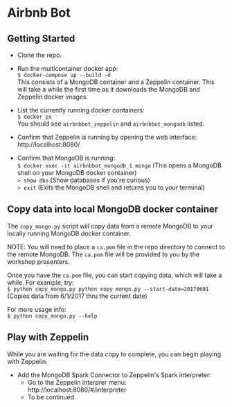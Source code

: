 # Airbnb Bot
## Getting Started
* Clone the repo.
* Run the multicontainer docker app:  
`$ docker-compose up --build -d`  
This consists of a MongoDB container and a Zeppelin container.  This will take a while the first time as it downloads the MongoDB and Zeppelin docker images.

* List the currently running docker containers:  
`$ docker ps`  
You should see `airbnbbot_zeppelin` and `airbnbbot_mongodb` listed.

* Confirm that Zeppelin is running by opening the web interface: http://localhost:8080/  
* Confirm that MongoDB is running:  
`$ docker exec -it airbnbbot_mongodb_1 mongo` (This opens a MongoDB shell on your MongoDB docker container)  
`> show dbs` (Show databases if you're curious)  
`> exit` (Exits the MongoDB shell and returns you to your terminal)  

## Copy data into local MongoDB docker container
The `copy_mongo.py` script will copy data from a remote MongoDB to your locally running MongoDB docker container.

NOTE: You will need to place a `ca.pem` file in the repo directory to connect to the remote MongoDB.  The `ca.pem` file will be provided to you by the workshop presenters.

Once you have the `ca.pem` file, you can start copying data, which will take a while.  For example, try:  
`$ python copy_mongo.py python copy_mongo.py --start-date=20170601` (Copies data from 6/1/2017 thru the current date)

For more usage info:  
`$ python copy_mongo.py --help`

## Play with Zeppelin
While you are waiting for the data copy to complete, you can begin playing with Zeppelin.

* Add the MongoDB Spark Connector to Zeppelin's Spark interpreter:
  * Go to the Zeppelin interprer menu: http://localhost:8080/#/interpreter
  * To be continued
